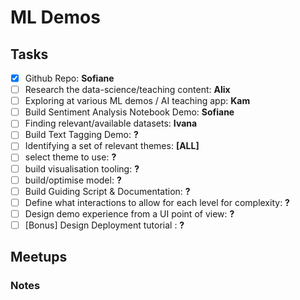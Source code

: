 # ML Demos

## Tasks

- [x] Github Repo: **Sofiane**
- [ ] Research the data-science/teaching content: **Alix**
- [ ] Exploring at various ML demos / AI teaching app: **Kam**
- [ ] Build Sentiment Analysis Notebook Demo: **Sofiane**
- [ ] Finding relevant/available datasets: **Ivana**
- [ ] Build Text Tagging Demo: **?**
- [ ] Identifying a set of relevant themes: **[ALL]**
- [ ] select theme to use: **?**
- [ ] build visualisation tooling: **?**
- [ ] build/optimise model: **?**
- [ ] Build Guiding Script & Documentation: **?**
- [ ] Define what interactions to allow for each level for complexity: **?**
- [ ] Design demo experience from a UI point of view: **?**
- [ ] [Bonus] Design Deployment tutorial : **?**

## Meetups
### Notes
